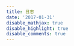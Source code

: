 ```yaml
---
title: 日志
date: '2017-01-31'
disable_mathjax: true
disable_highlight: true
disable_comments: true
---
```


